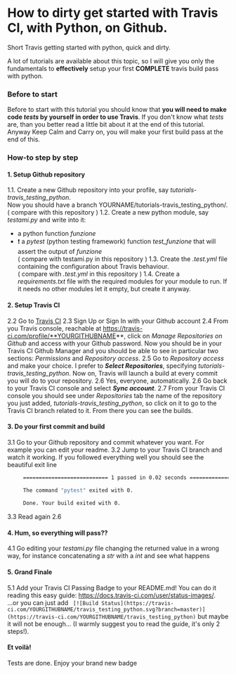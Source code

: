 # How to dirty get started with Travis CI, with Python, on Github.
Short Travis getting started with python, quick and dirty.

A lot of tutorials are available about this topic, so I will give you only the fundamentals to **effectively** setup your first **COMPLETE** travis build pass with python.

### Before to start ###
Before to start with this tutorial you should know that **you will need to make code *tests* by yourself in order to use Travis**. If you don't know what *tests* are, than you better read a little bit about it at the end of this tutorial. Anyway Keep Calm and Carry on, you will make your first build pass at the end of this.

### How-to step by step ###

#### 1. Setup Github repository ####
1.1.  Create a new Github repository into your profile, say *tutorials-travis_testing_python*.<br>Now you should have a branch YOURNAME/tutorials-travis_testing_python/.
<br>( compare with this repository )
1.2. Create a new python module, say *testami.py* and write into it:
   * a python function *funzione*
   * ❗️ a *pytest* (python testing framework) function *test_funzione* that will assert the output of *funzione*
<br>( compare with testami.py in this repository )
1.3. Create the *.test.yml* file containing the configuration about Travis behaviour.
<br>( compare with *.test.yml* in this repository )
1.4. Create a *requirements.txt* file with the required modules for your module to run. If it needs no other modules let it empty, but create it anyway.

#### 2. Setup Travis CI ####
2.2  Go to [Travis CI](https://travis-ci.com/)
2.3  Sign Up or Sign In with your Github account
2.4  From you Travis console, reachable at https://travis-ci.com/profile/**YOURGITHUBNAME**,  click on *Manage Repositories on Github* and access with your Github password. Now you should be in your Travis CI Github Manager and you should be able to see in particular two sections: *Permissions* and *Repository access*.
2.5  Go to *Repository access* and make your choice. I prefer to **_Select Repositories_**, specifying *tutorials-travis_testing_python*. Now on, Travis will launch a build at every commit you will do to your repository. 
2.6  Yes, everyone, automatically.
2.6  Go back to your Travis CI console and select **_Sync account_**.
2.7  From your Travis CI console you should see under *Repositories* tab the name of the repository you just added, *tutorials-travis_testing_python*, so click on it to go to the Travis CI branch related to it. From there you can see the builds.

#### 3. Do your first commit and build ####
3.1  Go to your Github repository and commit whatever you want. For example you can edit your readme.
3.2  Jump to your Travis CI branch and watch it working. If you followed everything well you should see the beautiful exit line<br>
```bash
     =========================== 1 passed in 0.02 seconds ===========================

     The command "pytest" exited with 0.
     
     Done. Your build exited with 0.
```
3.3  Read again 2.6

#### 4. Hum, so everything will pass?? ####
4.1  Go editing your *testami.py* file changing the returned value in a wrong way, for instance concatenating a *str* with a *int* and see what happens

#### 5. Grand Finale ####
5.1  Add your Travis CI Passing Badge to your README.md! You can do it reading this easy guide: https://docs.travis-ci.com/user/status-images/.
<br> ...or you can just add
``` [![Build Status](https://travis-ci.com/YOURGITHUBNAME/travis_testing_python.svg?branch=master)](https://travis-ci.com/YOURGITHUBNAME/travis_testing_python)``` but maybe it will not be enough... (I warmly suggest you to read the guide, it's only 2 steps!).

#### Et voilà! ####
Tests are done. Enjoy your brand new badge 


